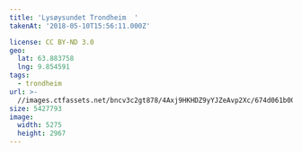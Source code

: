 ```yaml
---
title: 'Lysøysundet Trondheim  '
takenAt: '2018-05-10T15:56:11.000Z'

license: CC BY-ND 3.0
geo:
  lat: 63.883758
  lng: 9.854591
tags:
  - trondheim
url: >-
  //images.ctfassets.net/bncv3c2gt878/4Axj9HKHDZ9yYJZeAvp2Xc/674d061b002133f4f32aad2fc3aae2d9/lysysundet-trondheim_41316949484_o
size: 5427793
image:
  width: 5275
  height: 2967
---
```

